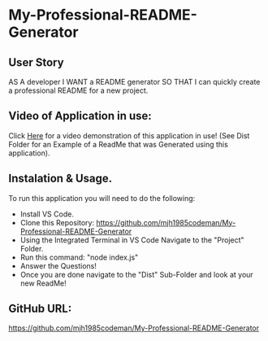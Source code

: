 # My-Professional-README-Generator

## User Story
AS A developer I WANT a README generator SO THAT I can quickly create a professional README for a new project.

## Video of Application in use: 
Click [Here](https://www.youtube.com/watch?v=jYfiesqaq74) for a video demonstration of this application in use!
(See Dist Folder for an Example of a ReadMe that was Generated using this application). 

## Instalation & Usage.

To run this application you will need to do the following:

* Install VS Code. 
* Clone this Repository: https://github.com/mjh1985codeman/My-Professional-README-Generator
* Using the Integrated Terminal in VS Code Navigate to the "Project" Folder.
* Run this command: "node index.js"
* Answer the Questions!
* Once you are done navigate to the "Dist" Sub-Folder and look at your new ReadMe! 

## GitHub URL: 
https://github.com/mjh1985codeman/My-Professional-README-Generator